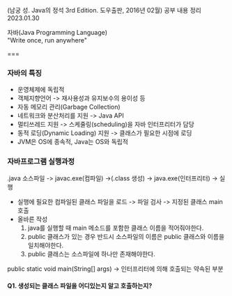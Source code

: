 (남궁 성. Java의 정석 3rd Edition. 도우출판, 2016년 02월) 공부 내용 정리 2023.01.30

자바(Java Programming Language)<br>
"Write once, run anywhere"

===

### 자바의 특징

- 운영체제에 독립적
- 객체지향언어 -> 재사용성과 유지보수의 용이성 등
- 자동 메모리 관리(Garbage Collection)
- 네트워크와 분산처리를 지원 -> Java API
- 멀티쓰레드 지원 -> 스케줄링(scheduling)을 자바 인터프리터가 담당
- 동적 로딩(Dynamic Loading) 지원 -> 클래스가 필요한 시점에 로딩
- JVM은 OS에 종속적, Java는 OS와 독립적

### 자바프로그램 실행과정

.java 소스파일 -> javac.exe(컴파일) ->(.class 생성) -> java.exe(인터프리터) -> 실행

- 실행에 필요한 컴파일된 클래스 파일을 로드 -> 파일 검사 -> 지정된 클래스 main 호출
- 올바른 작성
  1.  java를 실행할 때 main 메소드를 포함한 클래스 이름을 적어줘야한다.
  2.  public 클래스가 있는 경우 반드시 소스파일의 이름은 public 클래스와 이름을 일치해야한다.
  3.  public 클래스는 소스파일에 하나만 존재해야한다.

public static void main(String[] args) -> 인터프리터에 의해 호출되는 약속된 부분

#### Q1. 생성되는 클래스 파일을 어디있는지 알고 호출하는지?
